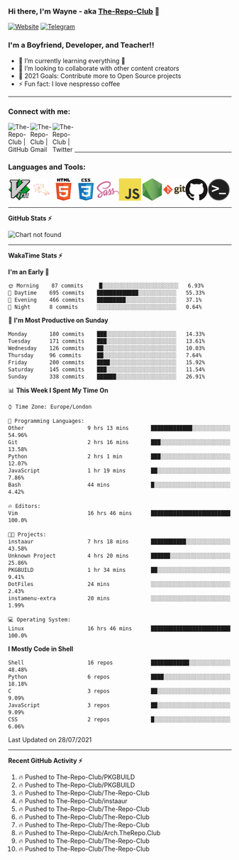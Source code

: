 ### Hi there, I'm Wayne - aka [The-Repo-Club][website] 👋

[![Website](https://img.shields.io/website?label=github.com/The-Repo-Club/&color=orange&style=flat-square&url=https://github.com/The-Repo-Club/)][website]
[![Telegram](https://img.shields.io/badge/Chat%20on-Telegram-orange.svg?color=orange&logo=telegram&style=flat-square)][telegram]

### I'm a Boyfriend, Developer, and Teacher!!

- 🌱 I’m currently learning everything 🤣
- 👯 I’m looking to collaborate with other content creators
- 🥅 2021 Goals: Contribute more to Open Source projects
- ⚡ Fun fact: I love nespresso coffee

---
### Connect with me:

[<img align="left" alt="The-Repo-Club | GitHub" width="50px" src="https://cdn.jsdelivr.net/npm/simple-icons@v3/icons/github.svg" />][website]
[<img align="left" alt="The-Repo-Club | Gmail" width="50px" src="https://cdn.jsdelivr.net/npm/simple-icons@v3/icons/gmail.svg" />][email]
[<img align="left" alt="The-Repo-Club | Twitter" width="50px" src="https://cdn.jsdelivr.net/npm/simple-icons@v3/icons/telegram.svg" />][telegram]

[website]: https://github.com/The-Repo-Club/
[email]: mailto:wayne6324@gmail.com
[telegram]: https://t.me/TheRepoClub

<br />
<br />
<br />

---
### Languages and Tools:

<img align="left" alt="Vim" width="50px" src="https://raw.githubusercontent.com/github/explore/80688e429a7d4ef2fca1e82350fe8e3517d3494d/topics/vim/vim.png" />
<img align="left" alt="Fish" width="50px" src="https://raw.githubusercontent.com/github/explore/80688e429a7d4ef2fca1e82350fe8e3517d3494d/topics/fish/fish.png" />
<img align="left" alt="HTML5" width="50px" src="https://raw.githubusercontent.com/github/explore/80688e429a7d4ef2fca1e82350fe8e3517d3494d/topics/html/html.png" />
<img align="left" alt="CSS3" width="50px" src="https://raw.githubusercontent.com/github/explore/80688e429a7d4ef2fca1e82350fe8e3517d3494d/topics/css/css.png" />
<img align="left" alt="Sass" width="50px" src="https://raw.githubusercontent.com/github/explore/80688e429a7d4ef2fca1e82350fe8e3517d3494d/topics/sass/sass.png" />
<img align="left" alt="JavaScript" width="50px" src="https://raw.githubusercontent.com/github/explore/80688e429a7d4ef2fca1e82350fe8e3517d3494d/topics/javascript/javascript.png" />
<img align="left" alt="Node.js" width="50px" src="https://raw.githubusercontent.com/github/explore/80688e429a7d4ef2fca1e82350fe8e3517d3494d/topics/nodejs/nodejs.png" />
<img align="left" alt="Git" width="50px" src="https://raw.githubusercontent.com/github/explore/80688e429a7d4ef2fca1e82350fe8e3517d3494d/topics/git/git.png" />
<img align="left" alt="GitHub" width="50px" src="https://raw.githubusercontent.com/github/explore/78df643247d429f6cc873026c0622819ad797942/topics/github/github.png" />
<img align="left" alt="Terminal" width="50px" src="https://raw.githubusercontent.com/github/explore/80688e429a7d4ef2fca1e82350fe8e3517d3494d/topics/terminal/terminal.png" />

<br />
<br />
<br />

---

**GitHub Stats ⚡**

![Chart not found](https://github-readme-stats.vercel.app/api?username=The-Repo-Club&theme=tokyonight&show_icons=true&count_private=true&hide_border=true&include_all_commits=true&custom_title=The-Repo-Club%27s+GitHub+Stats)


---

**WakaTime Stats ⚡**

<!--START_SECTION:waka-->
**I'm an Early 🐤** 

```text
🌞 Morning    87 commits     █░░░░░░░░░░░░░░░░░░░░░░░░   6.93% 
🌆 Daytime    695 commits    █████████████░░░░░░░░░░░░   55.33% 
🌃 Evening    466 commits    █████████░░░░░░░░░░░░░░░░   37.1% 
🌙 Night      8 commits      ░░░░░░░░░░░░░░░░░░░░░░░░░   0.64%

```
📅 **I'm Most Productive on Sunday** 

```text
Monday       180 commits    ███░░░░░░░░░░░░░░░░░░░░░░   14.33% 
Tuesday      171 commits    ███░░░░░░░░░░░░░░░░░░░░░░   13.61% 
Wednesday    126 commits    ██░░░░░░░░░░░░░░░░░░░░░░░   10.03% 
Thursday     96 commits     ██░░░░░░░░░░░░░░░░░░░░░░░   7.64% 
Friday       200 commits    ████░░░░░░░░░░░░░░░░░░░░░   15.92% 
Saturday     145 commits    ███░░░░░░░░░░░░░░░░░░░░░░   11.54% 
Sunday       338 commits    ██████░░░░░░░░░░░░░░░░░░░   26.91%

```


📊 **This Week I Spent My Time On** 

```text
⌚︎ Time Zone: Europe/London

💬 Programming Languages: 
Other                    9 hrs 13 mins       █████████████░░░░░░░░░░░░   54.96% 
Git                      2 hrs 16 mins       ███░░░░░░░░░░░░░░░░░░░░░░   13.58% 
Python                   2 hrs 1 min         ███░░░░░░░░░░░░░░░░░░░░░░   12.07% 
JavaScript               1 hr 19 mins        ██░░░░░░░░░░░░░░░░░░░░░░░   7.86% 
Bash                     44 mins             █░░░░░░░░░░░░░░░░░░░░░░░░   4.42%

🔥 Editors: 
Vim                      16 hrs 46 mins      █████████████████████████   100.0%

🐱‍💻 Projects: 
instaaur                 7 hrs 18 mins       ███████████░░░░░░░░░░░░░░   43.58% 
Unknown Project          4 hrs 20 mins       ██████░░░░░░░░░░░░░░░░░░░   25.86% 
PKGBUILD                 1 hr 34 mins        ██░░░░░░░░░░░░░░░░░░░░░░░   9.41% 
DotFiles                 24 mins             ░░░░░░░░░░░░░░░░░░░░░░░░░   2.43% 
instamenu-extra          20 mins             ░░░░░░░░░░░░░░░░░░░░░░░░░   1.99%

💻 Operating System: 
Linux                    16 hrs 46 mins      █████████████████████████   100.0%

```

**I Mostly Code in Shell** 

```text
Shell                    16 repos            ████████████░░░░░░░░░░░░░   48.48% 
Python                   6 repos             ████░░░░░░░░░░░░░░░░░░░░░   18.18% 
C                        3 repos             ██░░░░░░░░░░░░░░░░░░░░░░░   9.09% 
JavaScript               3 repos             ██░░░░░░░░░░░░░░░░░░░░░░░   9.09% 
CSS                      2 repos             █░░░░░░░░░░░░░░░░░░░░░░░░   6.06%

```



 Last Updated on 28/07/2021
<!--END_SECTION:waka-->

---

**Recent GitHub Activity :zap:**

<!--START_SECTION:activity-->
1. 🔥 Pushed to The-Repo-Club/PKGBUILD
2. 🔥 Pushed to The-Repo-Club/PKGBUILD
3. 🔥 Pushed to The-Repo-Club/The-Repo-Club
4. 🔥 Pushed to The-Repo-Club/instaaur
5. 🔥 Pushed to The-Repo-Club/The-Repo-Club
6. 🔥 Pushed to The-Repo-Club/The-Repo-Club
7. 🔥 Pushed to The-Repo-Club/The-Repo-Club
8. 🔥 Pushed to The-Repo-Club/Arch.TheRepo.Club
9. 🔥 Pushed to The-Repo-Club/The-Repo-Club
10. 🔥 Pushed to The-Repo-Club/The-Repo-Club
<!--END_SECTION:activity-->